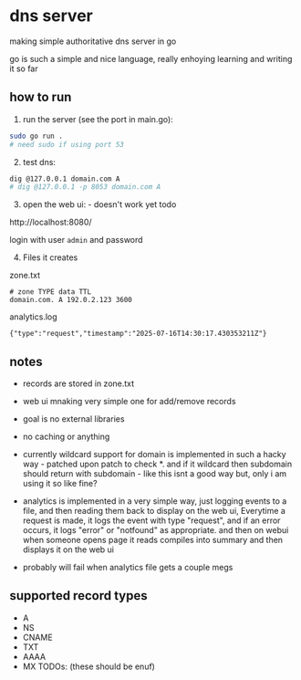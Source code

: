 # dns server

making simple authoritative dns server in go

go is such a simple and nice language, really enhoying learning and writing it so far

## how to run

1. run the server (see the port in main.go):

```sh
sudo go run .
# need sudo if using port 53 
```


2. test dns:

```sh
dig @127.0.0.1 domain.com A
# dig @127.0.0.1 -p 8053 domain.com A
```

3. open the web ui: - doesn't work yet todo

http://localhost:8080/

login with user `admin` and password 

4. Files it creates

zone.txt
```
# zone TYPE data TTL
domain.com. A 192.0.2.123 3600
```

analytics.log

```
{"type":"request","timestamp":"2025-07-16T14:30:17.430353211Z"}
```


## notes
- records are stored in zone.txt
- web ui mnaking very simple one for add/remove records
- goal is no external libraries 

- no caching or anything 
- currently wildcard support for domain is implemented in such a hacky way - patched upon patch to check *. and if it wildcard then subdomain should return with subdomain - like this isnt a good way but, only i am using it so like fine?

- analytics is implemented in a very simple way, just logging events to a file, and then reading them back to display on the web ui, Everytime a request is made, it logs the event with type "request", and if an error occurs, it logs "error" or "notfound" as appropriate. and then on webui when someone opens page it reads compiles into summary and then displays it on the web ui
- probably will fail when analytics file gets a couple megs


## supported record types
- A
- NS
- CNAME
- TXT
- AAAA
- MX
TODOs:   (these should be enuf)